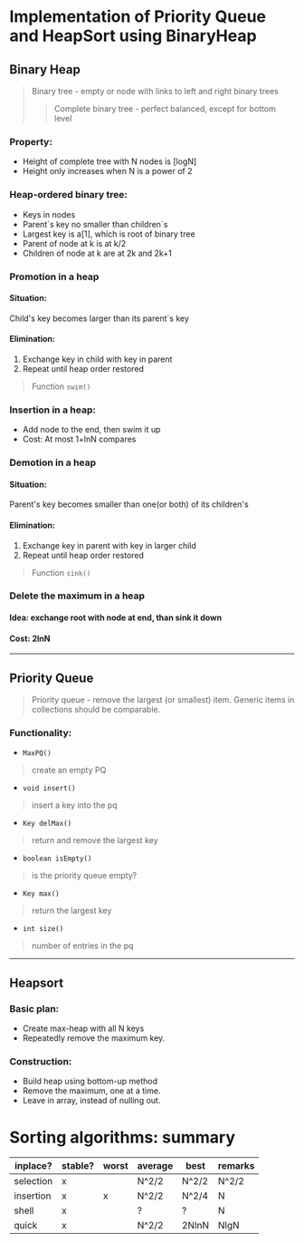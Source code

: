 # Implementation of Priority Queue and HeapSort using BinaryHeap
## Binary Heap
>Binary tree - empty or node with links to left and right binary trees
>>Complete binary tree - perfect balanced, except for bottom level
### Property:
*    Height of complete tree with N nodes is [logN]
*    Height only increases when N is a power of 2
### Heap-ordered binary tree:
*    Keys in nodes
*    Parent\`s key no smaller than children\`s
*    Largest key is a[1], which is root of binary tree
*    Parent of node at k is at k/2
*    Children of node at k are at 2k and 2k+1
### Promotion in a heap
#### Situation:
Child\'s key becomes larger than its parent\`s key 

#### Elimination:
1.    Exchange key in child with key in parent
2.    Repeat until heap order restored
>Function `swim()`
### Insertion in a heap:
*    Add node to the end, then swim it up
*    Cost: At most 1+lnN compares
### Demotion in a heap
#### Situation:
Parent\'s key becomes smaller than one(or both) of its children\'s 
#### Elimination:
1.    Exchange key in parent with key in larger child
2.    Repeat until heap order restored
>Function `sink()`
### Delete the maximum in a heap
#### Idea: exchange root with node at end, than sink it down
#### Cost: 2lnN
---
## Priority Queue
>Priority queue - remove the largest (or smallest) item. Generic items in collections should be comparable.

### Functionality:
*    `MaxPQ()`
>create an empty PQ
*    `void insert()`
>insert a key into the pq
*    `Key delMax()`
>return and remove the largest key
*    `boolean isEmpty()`
>is the priority queue empty?
*    `Key max()`
>return the largest key
*    `int size()`
>number of entries in the pq
---
## Heapsort
### Basic plan:
*    Create max-heap with all N keys
*    Repeatedly remove the maximum key.
### Construction:
*    Build heap using bottom-up method 
*    Remove the maximum, one at a time.
*    Leave in array, instead of nulling out.
# Sorting algorithms: summary
| inplace? | stable? | worst | average | best | remarks
| -------- | ------- | ----- | ------- | ---- | -------
selection | x |  | N^2/2 | N^2/2 | N^2/2 | N exchanges
insertion | x | x | N^2/2 | N^2/4 | N | use for small N or partially ordered
shell | x |  | ? | ? | N | tight code, subquadretic
quick | x |  | N^2/2 | 2NlnN | NlgN | NlogN probabilistic guarantee fastest in practice
